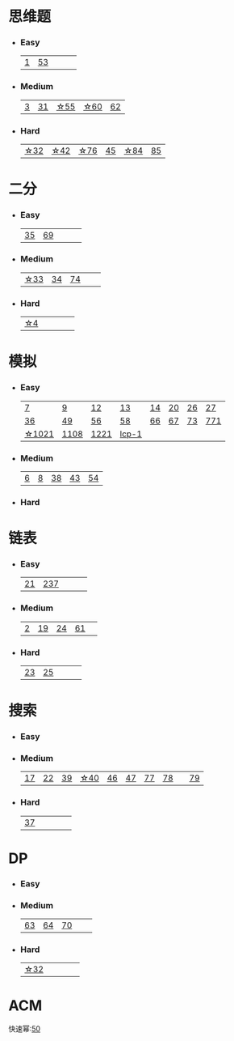 # 思维题
* ### Easy
    |    |    |    |    |    |
    |----|----|----|----|----|
    |[1](./solution/1.md)|[53](./solution/53.md)|
* ### Medium
    |    |    |    |    |    |
    |----|----|----|----|----|
    |[3](./solution/3.md)|[31](./solution/31.md)|[☆55](./solution/55.md)|[☆60](./solution/60.md)|[62](./solution/62.md)||
* ### Hard
    |    |    |    |    |    |    |
    |----|----|----|----|----|----|
    |[☆32](./solution/32.md) |[☆42](./solution/42.md)|[☆76](./solution/76.md)|[45](./solution/45.md)|[☆84](./solution/84.md)|[85](./solution/85.md)|

# 二分
* ### Easy
    |    |    |    |    |    |
    |----|----|----|----|----|
    |[35](./solution/35.md)|[69](./solution/69.md)||
* ### Medium
    |    |    |    |    |    |
    |----|----|----|----|----|
    |[☆33](./solution/33.md)|[34](./solution/34.md)|[74](./solution/74.md)|
* ### Hard
    |    |    |    |    |    |
    |----|----|----|----|----|
    |[☆4](./solution/4.md)|


# 模拟
* ### Easy
    |    |    |    |    |    |    |    |    |
    |----|----|----|----|----|----|----|----|
    |[7](./solution/7.md)|[9](./solution/9.md)|[12](./solution/12.md)|[13](./solution/13.md)|[14](./solution/14.md)|[20](./solution/20.md)|[26](./solution/26.md)|[27](./solution/27.md)|
    |[36](./solution/36.md)|[49](./solution/49.md)|[56](./solution/56.md)|[58](./solution/58.md)|[66](./solution/66.md)|[67](./solution/67.md)|[73](./solution/73.md)|[771](./solution/771.md)|
    |[☆1021](./solution/1021.md)|[1108](./solution/1108.md)|[1221](./solution/26.md)|[lcp-1](./solution/lcp-1.md)|
    
    

* ### Medium
    |    |    |    |    |    |
    |----|----|----|----|----|
    |[6](./solution/6.md)|[8](./solution/8.md)|[38](./solution/38.md)|[43](./solution/43.md)|[54](./solution/54.md)|
* ### Hard


# 链表
* ### Easy
    |    |    |    |    |    |
    |----|----|----|----|----|
    |[21](./solution/21.md)|[237](./solution/237.md)|
    
* ### Medium
    |    |    |    |    |    |
    |----|----|----|----|----|
    |[2](./solution/2.md)|[19](./solution/19.md)|[24](./solution/24.md)|[61](./solution/61.md)|

* ### Hard
    |    |    |    |    |    |
    |----|----|----|----|----|
    |[23](./solution/23.md)|[25](./solution/25.md)|

# 搜索
* ### Easy
* ### Medium
    |    |    |    |    |    |    |    |    |    |    |
    |----|----|----|----|----|----|----|----|----|----|
    |[17](./solution/17.md)|[22](./solution/22.md)|[39](./solution/39.md)|[☆40](./solution/40.md)|[46](./solution/46.md)|[47](./solution/47.md)|[77](./solution/77.md)|[78](./solution/78.md)||[79](./solution/79.md)|
    
* ### Hard
    |    |    |    |    |    |
    |----|----|----|----|----|
    |[37](./solution/37.md)|


# DP
* ### Easy
* ### Medium
    |    |    |    |    |    |
    |----|----|----|----|----|
    |[63](./solution/63.md)|[64](./solution/64.md)|[70](./solution/70.md)|
* ### Hard
    |    |    |    |    |    |
    |----|----|----|----|----|
    |[☆32](./solution/32.md)|

# ACM
快速幂:[50](./solution/50.md)


